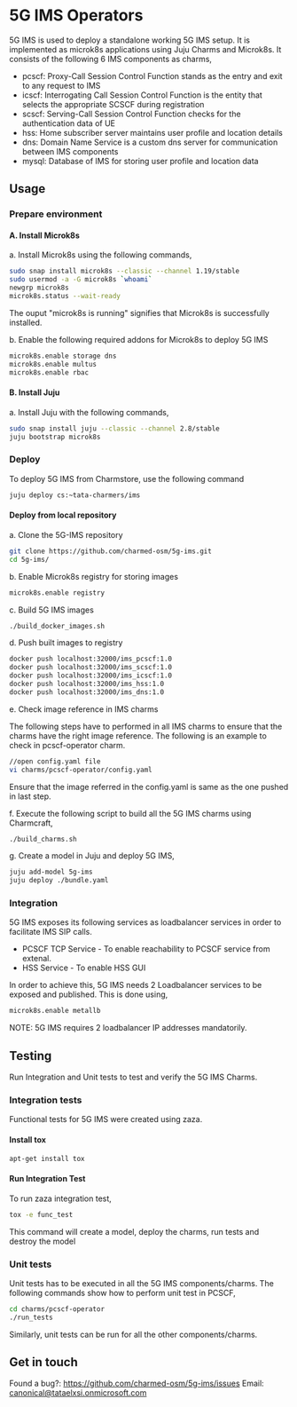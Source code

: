 <!-- Copyright 2020 Tata Elxsi

 Licensed under the Apache License, Version 2.0 (the "License"); you may
 not use this file except in compliance with the License. You may obtain
 a copy of the License at

         http://www.apache.org/licenses/LICENSE-2.0

 Unless required by applicable law or agreed to in writing, software
 distributed under the License is distributed on an "AS IS" BASIS, WITHOUT
 WARRANTIES OR CONDITIONS OF ANY KIND, either express or implied. See the
 License for the specific language governing permissions and limitations
 under the License.

 For those usages not covered by the Apache License, Version 2.0 please
 contact: canonical@tataelxsi.onmicrosoft.com

 To get in touch with the maintainers, please contact:
 canonical@tataelxsi.onmicrosoft.com
-->

# 5G IMS Operators

5G IMS is used to deploy a standalone working 5G IMS setup. It is implemented
as microk8s applications using Juju Charms and Microk8s. It consists of the
following 6 IMS components as charms,

* pcscf: Proxy-Call Session Control Function stands as the entry and exit to any
  request to IMS
* icscf: Interrogating Call Session Control Function is the entity that selects
  the appropriate SCSCF during registration
* scscf: Serving-Call Session Control Function checks for the authentication
  data of UE
* hss: Home subscriber server maintains user profile and location details
* dns: Domain Name Service is a custom dns server for communication between IMS
  components
* mysql: Database of IMS for storing user profile and location data

## Usage

### Prepare environment

#### A. Install Microk8s

a. Install Microk8s using the following commands,

```bash
sudo snap install microk8s --classic --channel 1.19/stable
sudo usermod -a -G microk8s `whoami`
newgrp microk8s
microk8s.status --wait-ready
```

The ouput "microk8s is running" signifies that Microk8s is successfully installed.

b. Enable the following required addons for Microk8s to deploy 5G IMS

```bash
microk8s.enable storage dns
microk8s.enable multus
microk8s.enable rbac
```

#### B. Install Juju

a. Install Juju with the following commands,

```bash
sudo snap install juju --classic --channel 2.8/stable
juju bootstrap microk8s
```

### Deploy

To deploy 5G IMS from Charmstore, use the following command

```bash
juju deploy cs:~tata-charmers/ims
```

#### Deploy from local repository

a. Clone the 5G-IMS repository

```bash
git clone https://github.com/charmed-osm/5g-ims.git
cd 5g-ims/
```

b. Enable Microk8s registry for storing images

```bash
microk8s.enable registry
```

c. Build 5G IMS images

```bash
./build_docker_images.sh
```

d. Push built images to registry

```bash
docker push localhost:32000/ims_pcscf:1.0
docker push localhost:32000/ims_scscf:1.0
docker push localhost:32000/ims_icscf:1.0
docker push localhost:32000/ims_hss:1.0
docker push localhost:32000/ims_dns:1.0
```

e. Check image reference in IMS charms

The following steps have to performed in all IMS charms to ensure that the
charms have the right image reference. The following is an example to check in
pcscf-operator charm.

```bash
//open config.yaml file
vi charms/pcscf-operator/config.yaml
```

Ensure that the image referred in the config.yaml is same as the one
pushed in last step.

f. Execute the following script to build all the 5G IMS charms using Charmcraft,

```bash
./build_charms.sh
```

g. Create a model in Juju and deploy 5G IMS,

```bash
juju add-model 5g-ims
juju deploy ./bundle.yaml
```

### Integration

5G IMS exposes its following services as loadbalancer services in order to
facilitate IMS SIP calls.

* PCSCF TCP Service - To enable reachability to PCSCF service from extenal.
* HSS Service - To enable HSS GUI

In order to achieve this, 5G IMS needs 2 Loadbalancer services to be exposed
and published. This is done using,

```bash
microk8s.enable metallb
```

NOTE: 5G IMS requires 2 loadbalancer IP addresses mandatorily.

## Testing

Run Integration and Unit tests to test and verify the 5G IMS Charms.

### Integration tests

Functional tests for 5G IMS were created using zaza.

#### Install tox

```bash
apt-get install tox
```

#### Run Integration Test

To run zaza integration test,

```bash
tox -e func_test
```

This command will create a model, deploy the charms, run tests and destroy the
model

### Unit tests

Unit tests has to be executed in all the 5G IMS components/charms.
The following commands show how to perform unit test in PCSCF,

```bash
cd charms/pcscf-operator
./run_tests
```

Similarly, unit tests can be run for all the other components/charms.

## Get in touch

Found a bug?: <https://github.com/charmed-osm/5g-ims/issues>
Email: canonical@tataelxsi.onmicrosoft.com
